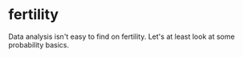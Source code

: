 # fertility
Data analysis isn't easy to find on fertility. Let's at least look at some probability basics.
